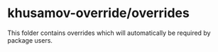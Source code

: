 # khusamov-override/overrides

This folder contains overrides which will automatically be required by package users.
